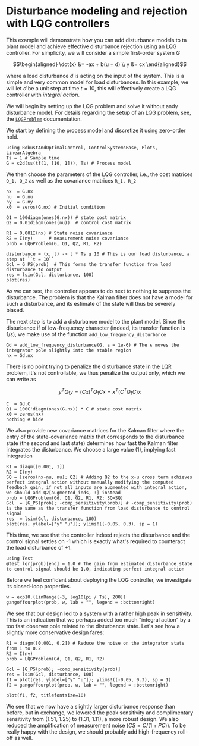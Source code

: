 # Disturbance modeling and rejection with LQG controllers

This example will demonstrate how you can add disturbance models to ta plant model and achieve effective disturbance rejection using an LQG controller. For simplicity, we will consider a simple first-order system $G$

```math
\begin{aligned}
\dot{x} &= -ax + b(u + d) \\
y &= cx
\end{aligned}
```

where a load disturbance $d$ is acting on the input of the system. This is a simple and very common model for load disturbances. In this example, we will let $d$ be a unit step at time $t=10$, this will effectively create a LQG controller with *integral action*.

We will begin by setting up the LQG problem and solve it without andy disturbance model. For details regarding the setup of an LQG problem, see, the [`LQGProblem`](@ref) documentation.

We start by defining the process model and discretize it using zero-order hold.

```@example LQG_DIST
using RobustAndOptimalControl, ControlSystemsBase, Plots, LinearAlgebra
Ts = 1 # Sample time
G = c2d(ss(tf(1, [10, 1])), Ts) # Process model
```

We then choose the parameters of the LQG controller, i.e., the cost matrices ``Q_1, Q_2`` as well as the covariance matrices ``R_1, R_2``
```@example LQG_DIST
nx  = G.nx
nu  = G.nu
ny  = G.ny
x0  = zeros(G.nx) # Initial condition

Q1 = 100diagm(ones(G.nx)) # state cost matrix
Q2 = 0.01diagm(ones(nu))  # control cost matrix

R1 = 0.001I(nx) # State noise covariance
R2 = I(ny)      # measurement noise covariance
prob = LQGProblem(G, Q1, Q2, R1, R2)

disturbance = (x, t) -> t * Ts ≥ 10 # This is our load disturbance, a step at ``t = 10``
Gcl = G_PS(prob)  # This forms the transfer function from load disturbance to output
res = lsim(Gcl, disturbance, 100)
plot(res)
```

As we can see, the controller appears to do next to nothing to suppress the disturbance. The problem is that the Kalman filter does not have a model for such a disturbance, and its estimate of the state will thus be severely biased.

The next step is to add a disturbance model to the plant model. Since the disturbance if of low-frequency character (indeed, its transfer function is $1/s$), we make use of the function `add_low_frequency_disturbance`

```@example LQG_DIST
Gd = add_low_frequency_disturbance(G, ϵ = 1e-6) # The ϵ moves the integrator pole slightly into the stable region
nx = Gd.nx
```

There is no point trying to penalize the disturbance state in the LQR problem, it's not controllable, we thus penalize the output only, which we can write as

```math
y^T Q_1 y = (Cx)^T Q_1 Cx = x^T (C^T Q_1C) x
```

```@example LQG_DIST
C  = Gd.C
Q1 = 100C'diagm(ones(G.nx)) * C # state cost matrix
x0 = zeros(nx)
nothing # hide
```

We also provide new covariance matrices for the Kalman filter where the entry of the state-covariance matrix that corresponds to the disturbance state (the second and last state) determines how fast the Kalman filter integrates the disturbance. We choose a large value (1), implying fast integration

```@example LQG_DIST
R1 = diagm([0.001, 1])
R2 = I(ny)
SQ = [zeros(nx-nu, nu); Q2] # Adding Q2 to the x-u cross term achieves perfect integral action without manually modifying the computed feedback gain, if not all inputs are augmented with integral action, we should add Q2[augmented_inds, :] instead
prob = LQGProblem(Gd, Q1, Q2, R1, R2; SQ=SQ)
Gcl  = [G_PS(prob); -comp_sensitivity(prob)] # -comp_sensitivity(prob) is the same as the transfer function from load disturbance to control signal
res  = lsim(Gcl, disturbance, 100)
plot(res, ylabel=["y" "u"]); ylims!((-0.05, 0.3), sp = 1)
```

This time, we see that the controller indeed rejects the disturbance and the control signal settles on -1 which is exactly what's required to counteract the load disturbance of +1.

```@example LQG_DIST
using Test
@test lqr(prob)[end] ≈ 1.0 # The gain from estimated disturbance state to control signal should be 1.0, indicating perfect integral action
```

Before we feel confident about deploying the LQG controller, we investigate its closed-loop properties.

```@example LQG_DIST
w = exp10.(LinRange(-3, log10(pi / Ts), 200))
gangoffourplot(prob, w, lab = "", legend = :bottomright)
```

We see that our design led to a system with a rather high peak in sensitivity. This is an indication that we perhaps added too much "integral action" by a too fast observer pole related to the disturbance state. Let's see how a slightly more conservative design fares:

```@example LQG_DIST
R1 = diagm([0.001, 0.2]) # Reduce the noise on the integrator state from 1 to 0.2
R2 = I(ny)
prob = LQGProblem(Gd, Q1, Q2, R1, R2)

Gcl = [G_PS(prob); -comp_sensitivity(prob)]
res = lsim(Gcl, disturbance, 100)
f1 = plot(res, ylabel=["y" "u"]); ylims!((-0.05, 0.3), sp = 1)
f2 = gangoffourplot(prob, w, lab = "", legend = :bottomright)

plot(f1, f2, titlefontsize=10)
```

We see that we now have a slightly larger disturbance response than before, but in exchange, we lowered the peak sensitivity and complimentary sensitivity from (1.51, 1.25) to (1.31, 1.11), a more robust design. We also reduced the amplification of measurement noise ($CS = C/(1+PC)$). To be really happy with the design, we should probably add high-frequency roll-off as well.
